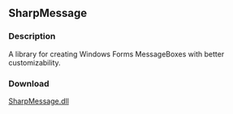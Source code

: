 ## SharpMessage
### Description
A library for creating Windows Forms MessageBoxes with better customizability.

### Download
[SharpMessage.dll](https://github.com/Lexz-08/SharpMessage/releases/download/sharpmessage/SharpMessage.dll)
